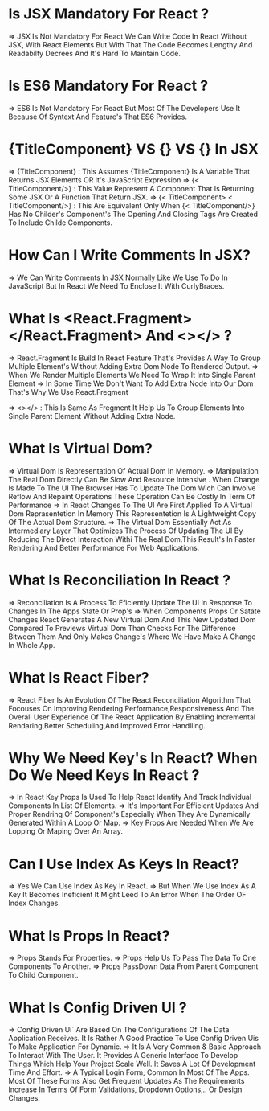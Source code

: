 
# Is JSX Mandatory For React ? 
 
  => JSX Is Not Mandatory For React We Can Write Code In React Without JSX, With React Elements But With That The Code Becomes Lengthy And Readabilty Decrees And It's Hard To Maintain Code.

# Is ES6 Mandatory For React ?

  => ES6 Is Not Mandatory For React But Most Of The Developers Use It Because Of Syntext And Feature's That ES6 Provides.

# {TitleComponent} VS {<TitleComponent/>} VS {<TitleComponent></TitleComponent>} In JSX

  => {TitleComponent} : This Assumes {TitleComponent} Is A Variable That Returns JSX Elements OR it's JavaScript Expression
  => {< TitleComponent/>} : This Value Represent A Component That Is Returning Some JSX Or A Function That Return JSX.
  => {< TitleComponent> < TitleComponent/>} : This Are Equivalent Only When {< TitleComponent/>} Has No Childer's Component's The Opening And Closing Tags Are Created To Include Childe Components.

# How Can I Write Comments In JSX?
 
  => We Can Write Comments In JSX Normally Like We Use To Do In JavaScript But In React We Need To Enclose It With CurlyBraces.

# What Is <React.Fragment> </React.Fragment> And <></> ?

  => React.Fragment Is Build In React Feature That's Provides A Way To Group Multiple Element's Without Adding Extra Dom Node To Rendered Output.
  => When We Render Multiple Elements We Need To Wrap It Into Single Parent Element
  => In Some Time We Don't Want To Add Extra Node Into Our Dom That's Why We Use React.Fregment

  => <></> : This Is Same As Fregment It Help Us To Group Elements Into Single Parent Element Without Adding Extra Node.

# What Is Virtual Dom?

  => Virtual Dom Is Representation Of Actual Dom In Memory.
  => Manipulation The Real Dom Directly Can Be Slow And Resource Intensive . When Change Is Made To The UI The Browser Has To Update The Dom Wich Can Involve Reflow And Repaint Operations These Operation Can Be Costly In Term Of Performance
  => In React Changes To The UI Are First Applied To A Virtual Dom Reprasentetion In Memory This Representetion Is A Lightweight Copy Of The Actual Dom Structure.
  => The Virtual Dom Essentially Act As Intermediary Layer That Optimizes The Process Of Updating The UI By Reducing The Direct Interaction Withi The Real Dom.This Result's In Faster Rendering And Better Performance For Web Applications.

# What Is Reconciliation In React ?

  => Reconciliation Is A Process To Eficiently Update The UI In Response To Changes In The Apps State Or Prop's
  => When Components Props Or Satate Changes React Generates A New Virtual Dom And This New Updated Dom Compared To Previews Virtual Dom Than Checks For The Difference Bitween Them And Only Makes Change's Where We Have Make A Change In Whole App.

# What Is React Fiber?
 
  => React Fiber Is An Evolution Of The React Reconciliation Algorithm That Focouses On Improving Rendering Performance,Responsiveness And The Overall User Experience  Of The React Application By Enabling Incremental Rendaring,Better Scheduling,And Improved Error Handlling.

# Why We Need Key's In React? When Do We Need Keys In React ?

  => In React Key Props Is Used To Help React Identify And Track Individual Components In List Of Elements.
  => It's Important For Efficient Updates And Proper Rendring Of Component's Especially When They Are Dynamically Generated Within A Loop Or Map.
  => Key Props Are Needed When We Are Lopping Or Maping Over An Array.

# Can I Use Index As Keys In React?

  => Yes We Can Use Index As Key In React.
  => But When We Use Index As A Key It Becomes Ineficient It Might Leed To An Error When The Order OF Index Changes.

# What Is Props In React?
 
  => Props Stands For Properties.
  => Props Help Us To Pass The Data To One Components To Another.
  => Props PassDown Data From Parent Component To Child Component.

# What Is Config Driven UI ?

 => Config Driven Ui` Are Based On The Configurations Of The Data Application Receives. It Is Rather A Good Practice To Use Config Driven Uis To Make Application For Dynamic. 
 => It Is A Very Common & Basic Approach To Interact With The User. It Provides A Generic Interface To Develop Things Which Help Your Project Scale Well. It Saves A Lot Of Development Time And Effort.
 => A Typical Login Form, Common In Most Of The Apps. Most Of These Forms Also Get Frequent Updates As The Requirements Increase In Terms Of Form Validations, Dropdown Options,.. Or Design Changes.